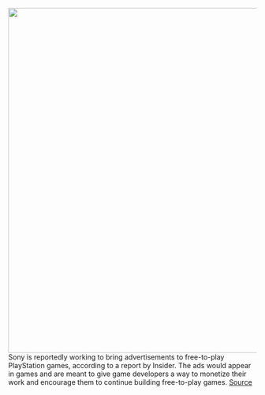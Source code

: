 <img src='https://cdn.vox-cdn.com/thumbor/QhGUfXDZjVoNxaGaSJALNszMF44=/0x0:2040x1360/1200x800/filters:focal(857x517:1183x843)/cdn.vox-cdn.com/uploads/chorus_image/image/70777451/acastro_180604_1777_playstation_0001.0.jpg' width='700px' /><br/>
Sony is reportedly working to bring advertisements to free-to-play PlayStation games, according to a report by Insider. The ads would appear in games and are meant to give game developers a way to monetize their work and encourage them to continue building free-to-play games.
<a href='https://www.theverge.com/2022/4/21/23035875/sony-playstation-microsoft-games-in-game-ads'> Source <a/>